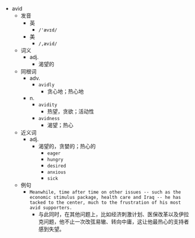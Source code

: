 - avid
  - 发音
    - 英
      - `/'ævɪd/`
    - 美
      - `/,ævid/`
  - 词义
    - adj.
      - 渴望的
  - 同根词
    - adv.
      - `avidly`
        - 贪心地；热心地
    - n.
      - `avidity`
        - 热望，贪欲；活动性
      - `avidness`
        - 渴望；热心
  - 近义词
    - adj.
      - 渴望的，贪婪的；热心的
        - `eager`
        - `hungry`
        - `desired`
        - `anxious`
        - `sick`
  - 例句
    - `Meanwhile, time after time on other issues -- such as the economic stimulus package, health care and Iraq -- he has tacked to the center, much to the frustration of his most avid supporters.`
      - 与此同时，在其他问题上，比如经济刺激计划、医保改革以及伊拉克问题，他不止一次改弦易辙、转向中庸，这让他最热心的支持者感到失望。

